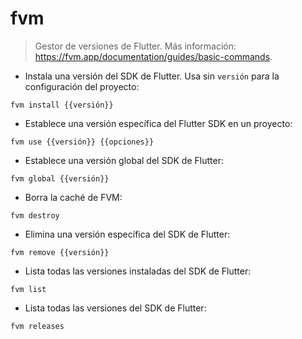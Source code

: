 # fvm

> Gestor de versiones de Flutter.
> Más información: <https://fvm.app/documentation/guides/basic-commands>.

- Instala una versión del SDK de Flutter. Usa sin `versión` para la configuración del proyecto:

`fvm install {{versión}}`

- Establece una versión específica del Flutter SDK en un proyecto:

`fvm use {{versión}} {{opciones}}`

- Establece una versión global del SDK de Flutter:

`fvm global {{versión}}`

- Borra la caché de FVM:

`fvm destroy`

- Elimina una versión específica del SDK de Flutter:

`fvm remove {{versión}}`

- Lista todas las versiones instaladas del SDK de Flutter:

`fvm list`

- Lista todas las versiones del SDK de Flutter:

`fvm releases`
